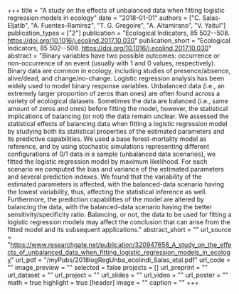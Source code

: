 +++
title = "A study on the effects of unbalanced data when fitting logistic regression models in ecology"
date = "2018-01-01"
authors = ["C. Salas-Eljatib", "A. Fuentes-Ramirez", "T. G. Gregoire", "A. Altamirano", "V. Yaitul"]
publication_types = ["2"]
publication = "Ecological Indicators, 85 502--508. https://doi.org/10.1016/j.ecolind.2017.10.030"
publication_short = "Ecological Indicators, 85 502--508. https://doi.org/10.1016/j.ecolind.2017.10.030"
abstract = "Binary variables have two possible outcomes: occurrence or non-occurrence of an event (usually with 1 and 0 values, respectively). Binary data are common in ecology, including studies of presence/absence, alive/dead, and change/no-change. Logistic regression analysis has been widely used to model binary response variables. Unbalanced data (i.e., an extremely larger proportion of zeros than ones) are often found across a variety of ecological datasets. Sometimes the data are balanced (i.e., same amount of zeros and ones) before fitting the model, however, the statistical implications of balancing (or not) the data remain unclear. We assessed the statistical effects of balancing data when fitting a logistic regression model by studying both its statistical properties of the estimated parameters and its predictive capabilities. We used a base forest-mortality model as reference, and by using stochastic simulations representing different configurations of 0/1 data in a sample (unbalanced data scenarios), we fitted the logistic regression model by maximum likelihood. For each scenario we computed the bias and variance of the estimated parameters and several prediction indexes. We found that the variability of the estimated parameters is affected, with the balanced-data scenario having the lowest variability, thus, affecting the statistical inference as well. Furthermore, the prediction capabilities of the model are altered by balancing the data, with the balanced-data scenario having the better sensitivity/specificity ratio. Balancing, or not, the data to be used for fitting a logistic regression models may affect the conclusion that can arise from the fitted model and its subsequent applications."
abstract_short = ""
url_source = "https://www.researchgate.net/publication/320947656_A_study_on_the_effects_of_unbalanced_data_when_fitting_logistic_regression_models_in_ecology"
url_pdf = "/myPubs/2018logRegUnba_ecolindi_Salas_etal.pdf"
url_code = ""
image_preview = ""
selected = false
projects = []
url_preprint = ""
url_dataset = ""
url_project = ""
url_slides = ""
url_video = ""
url_poster = ""
math = true
highlight = true
[header]
image = ""
caption = ""
+++
